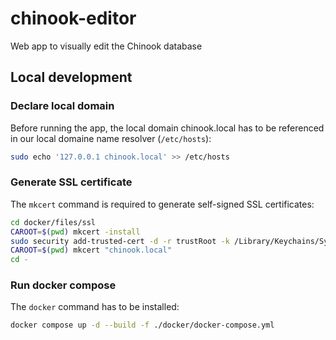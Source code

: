 # chinook-editor

Web app to visually edit the Chinook database


## Local development

### Declare local domain

Before running the app, the local domain chinook.local has to be referenced in our local domaine name resolver (`/etc/hosts`):

```bash
sudo echo '127.0.0.1 chinook.local' >> /etc/hosts
```

### Generate SSL certificate

The `mkcert` command is required to generate self-signed SSL certificates:

```bash
cd docker/files/ssl
CAROOT=$(pwd) mkcert -install
sudo security add-trusted-cert -d -r trustRoot -k /Library/Keychains/System.keychain "$(pwd)/rootCA.pem"
CAROOT=$(pwd) mkcert "chinook.local"
cd -
```

### Run docker compose

The `docker` command has to be installed:

```bash
docker compose up -d --build -f ./docker/docker-compose.yml
```
